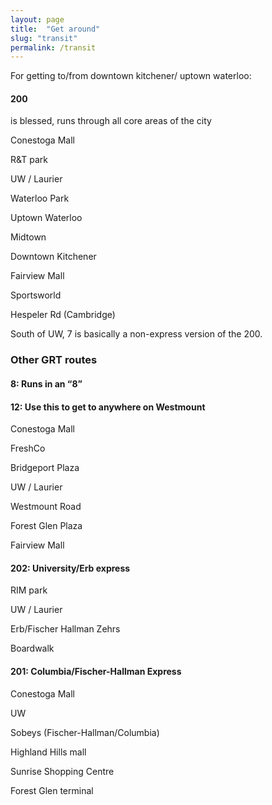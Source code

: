 ```yaml
---
layout: page
title:  "Get around"
slug: "transit"
permalink: /transit
---
```



For getting to/from downtown kitchener/ uptown waterloo:

#### 200 

is blessed, runs through all core areas of the city

Conestoga Mall

R&T park

UW / Laurier

Waterloo Park

Uptown Waterloo

Midtown

Downtown Kitchener

Fairview Mall

Sportsworld

Hespeler Rd (Cambridge)

South of UW, 7 is basically a non-express version of the 200.

### Other GRT routes

#### 8: Runs in an “8”

#### 12: Use this to get to anywhere on Westmount

Conestoga Mall

FreshCo

Bridgeport Plaza

UW / Laurier

Westmount Road

Forest Glen Plaza

Fairview Mall

#### 202: University/Erb express

RIM park

UW / Laurier

Erb/Fischer Hallman Zehrs

Boardwalk

#### 201: Columbia/Fischer-Hallman Express
Conestoga Mall

UW

Sobeys (Fischer-Hallman/Columbia)

Highland Hills mall

Sunrise Shopping Centre 

Forest Glen terminal
